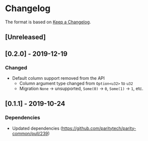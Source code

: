 # Changelog

The format is based on [Keep a Changelog]. 

[Keep a Changelog]: http://keepachangelog.com/en/1.0.0/

## [Unreleased]

## [0.2.0] - 2019-12-19
### Changed
- Default column support removed from the API
  - Column argument type changed from `Option<u32>` to `u32`
  - Migration `None` -> unsupported, `Some(0)` -> `0`, `Some(1)` -> `1`, etc.

## [0.1.1] - 2019-10-24
### Dependencies
- Updated dependencies (https://github.com/paritytech/parity-common/pull/239)

